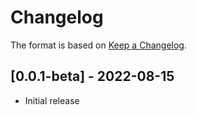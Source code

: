 # Changelog

The format is based on [Keep a Changelog](https://keepachangelog.com/en/1.0.0/).

## [0.0.1-beta] - 2022-08-15
- Initial release
